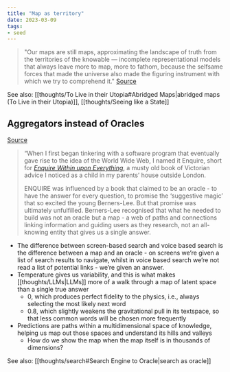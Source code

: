 ```yaml
---
title: "Map as territory"
date: 2023-03-09
tags:
- seed
---
```


> "Our maps are still maps, approximating the landscape of truth from the territories of the knowable — incomplete representational models that always leave more to map, more to fathom, because the selfsame forces that made the universe also made the figuring instrument with which we try to comprehend it." [Source](https://www.themarginalian.org/2019/10/23/13-learnings-13-years)

See also: [[thoughts/To Live in their Utopia#Abridged Maps|abridged maps (To Live in their Utopia)]], [[thoughts/Seeing like a State]]

## Aggregators instead of Oracles
[Source](https://howtomeasureghosts.substack.com/p/the-internet-of-maps-and-oracles)

> “When I first began tinkering with a software program that eventually gave rise to the idea of the World Wide Web, I named it Enquire, short for _[Enquire Within upon Everything](https://web.archive.org/web/20170203023042/http://www.gutenberg.org/files/10766/10766-h/10766-h.htm)_, a musty old book of Victorian advice I noticed as a child in my parents’ house outside London.
> 
> ENQUIRE was influenced by a book that claimed to be an oracle - to have the answer for every question, to promise the ‘suggestive magic’ that so excited the young Berners-Lee. But that promise was ultimately unfulfilled. Berners-Lee recognised that what he needed to build was not an oracle but a map - a web of paths and connections linking information and guiding users as they research, not an all-knowing entity that gives us a single answer.

- The difference between screen-based search and voice based search is the difference between a map and an oracle - on screens we’re given a list of search results to navigate, whilst in voice based search we’re not read a list of potential links - we’re given an answer.
- Temperature gives us variability, and this is what makes [[thoughts/LLMs|LLMs]] more of a walk through a map of latent space than a single true answer
	- 0, which produces perfect fidelity to the physics, i.e., always selecting the most likely next word
	- 0.8, which slightly weakens the gravitational pull in its textspace, so that less common words will be chosen more frequently
- Predictions are paths within a multidimensional space of knowledge, helping us map out those spaces and understand its hills and valleys
	- How do we show the map when the map itself is in thousands of dimensions?

See also: [[thoughts/search#Search Engine to Oracle|search as oracle]]